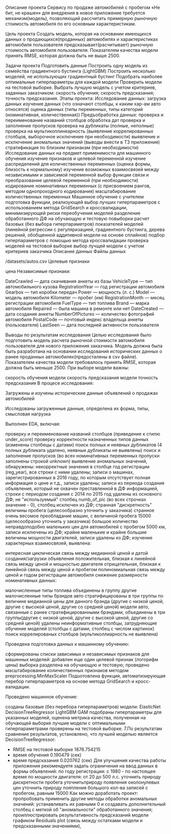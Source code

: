 
Описание проекта
Сервису по продаже автомобилей с пробегом «Не бит, не крашен» для внедрения в новое приложение требуется механизм(модель), позволяющий рассчитать примерную рыночную стоимость автомобиля по его основным характеристикам.

Цель проекта
Создать модель, которая на основании имеющихся данных о продающихся(проданных) автомобилях и характеристиках автомобиля пользователя предсказывает(расчитывает) рыночную стоимость автомобиля пользователя. Показателем качества модели принять RMSE, которая должна быть не выше 2500.

Задачи проекта
Подготовить данные
Построить одну модель из семейства градиентного бустинга (LightGBM)
Построить несколько моделей, не использующих градиентный бустинг
Подобрать наиболее оптимальные гиперпараметры для каждой модели
Проверить модели на тестовой выборке.
Выбрать лучшую модель с учетом критериев, заданных заказчиком:
скорость обучения;
скорость предсказания;
точность предсказания.
Этапы проекта:
Исследование данных:
загрузка данных
изучение данных (что означают столбцы, к каким хар-ам авто относятся)
оценка данных (типы переменных, типы категорий (номинативная, количественная))
Предъобработка данных:
проверка и переименование названий столбцов
обработка дат
проверка и заполнение пропусков
проверка на дубликаты (полные, неполные)
проверка на мультиколлинеарность (выявление коррелированных столбцов, выборочное исключение при необходимости)
выявление и исключение аномальных значений (выводы внести в ТЗ приложения)
стратификация по близким признакам (при необходимости)
Исследование данных на предмет применимости для машинного обучения
изучение признаков и целевой переменной
изучение распределений для количественных переменных (оценка формы, близость к нормальному)
изучение возможных взаимосвязей между независимыми и зависимой переменной
выбор функции связи и преобразование целевой переменной (при необходимости)
кодирование номинативных переменных (с присвоением рангов, методом однопроходного кодирования)
масштабирование количественных переменных
Машинное обучение с учителем
подготовка функции, реализующей выбор лучших гиперпараметров с использованием метода GridSearch и кроссвалидации, минимизирующей риски переобучения моделей
разделение обработанного ДФ на обучающую и тестовую повыборки
расчет базовых (без выбора гиперпараметров) показателей моделей (линейной регрессии с регуляризацией, градиентного бустинга, дерева решений, обобщенной аддитивной модели на основе сплайнов)
подбор гиперпараметров с помощью метода кроссвалидации
проверка моделей на тестовой выборке
выбор лучщей модели с учетом критериев заказчика
Описание данных
Файлы данных

/datasets/autos.csv
Целевые признаки

цена
Независимые признаки:

DateCrawled — дата скачивания анкеты из базы
VehicleType — тип автомобильного кузова
RegistrationYear — год регистрации автомобиля
Gearbox — тип коробки передач
Power — мощность (л. с.)
Model — модель автомобиля
Kilometer — пробег (км)
RegistrationMonth — месяц регистрации автомобиля
FuelType — тип топлива
Brand — марка автомобиля
Repaired — была машина в ремонте или нет
DateCreated — дата создания анкеты
NumberOfPictures — количество фотографий автомобиля
PostalCode — почтовый индекс владельца анкеты (пользователя)
LastSeen — дата последней активности пользователя



Выводы по результатам исследования
Целью исследования было подготовить модель расчета рыночной стоимости автомобиля пользователя для нового приложения заказчика. Модель должна была быть разработана на основании исследования исторических данных о ранее проданных автомобилях(предосталены в csv файле). Показателем качества модели требовалось принять RMSE, которая должна быть меньше 2500. При выборе модели важны:

скорость обучения модели
скорость предсказания модели
точность предсказания
В процесе исследования:

Загружены и изучены исторические данные объявлений о продажах автомобилей

Исследованы загруженные данные, определена их форма, типы, смысловая нагрузка

Выполнен EDA, включая:

проверку и переименование названий столбцов (приведение к стилю under_score)
проверку корректности назначенных типов данных (изменены столбецы с датами)
поиск полных и неявных дубликатов (4 полных дубликата удалено, неявные дубликаты не выявлены)
поиск и заполнение пропусков (во всех номинативных переменных пропуски заполнены строкой unknown)
выявление аномальных значений, обнаружены:
некорректные значения в столбце год регистрации (reg_year), все строки с ними удалены;
записи о машинах, зарегистрированных в 2016 году, по которым отсутствует полная информация о цене и т.д., записи удалены;
записи из периода создания объявления, который не охвачен преставленной в ДФ информацией, строки с периодом создания с 2014 по 2015 год удалены из основного ДФ;
не "используемый" столбец numb_of_pic (во всех строчках значение - 0), столбец исключен из ДФ;
странная "дискретность" величины пробега (целесообразно уточнить у заказчика)
странное очень весомое преобладание машин, с величиной пробега 15000 (целесообразно уточнить у заказчика)
большое количество неправдоподобно маленьких цен для автомобилей с пробегом 5000 км, записи исключены из ДФ;
крайне маленькие и крайне большие величины мощности двигателей, записи удалены из ДФ;
изучение характерных взаимосвязей, выявлена:

интересная циклическая связь между медианной ценой и датой создания/загрузки объявления
положительная, близкая к линейной связь между ценой и мощностью двигателя
отрицательная, близкая к линейной связь между ценой и пробегом
полиномиальная связь между ценой и годом регистрации автомобиля
снижение размерности номинативных данных:

малочисленные типы топлива объединены в группу другие
малочисленные типы брэндов авто стратифицированы в три группы по величине медианной цены для данного брэнда (другие с низкой ценой, другие с высокой ценой, другие со средней ценой)
модели авто, связанные с ранее стратифицированными брэндами, объединены в три группы(другие с низкой ценой, другие с высокой ценой, другие со средней ценой)
удалены неинформативные столбцы, затрудняющие обучение моделей (столбцы с датами, столбец с числом картинок)
поиск коррелированых столбцов (мультиколлиарность не выявлена)

Проведена подготовка данных к машинному обучению:

сформированы списки зависимых и независимых признаков для машинных моделей:
добавлен еще один целевой признак (логорифм цены)
выборка разделена на обучающую и тестовую;
проведено масштабирование количественных признаков методом preprocessing.MinMaxScaler
Подuотовлена функция, автоматизирующая перебор гиперпараметров на основе метода GridSearch и кросс-валидации.

Проведено машинное обучение:

созданы базовые (без перебора гиперпараметров) модели:
ElasticNet
DecisionTreeRegressor
LightGBM
GAM
подобраны гиперпараметры для указанных моделей, оценена метрика качества, полученная на обучающей выборке
лучшие модели с оптимальными гиперпараметрами проверены на тестовой выборке.
7.По результатам сравнение результатов, установлено, что лучшей моделью является DecisionTreeRegressor:

- RMSE на тестовой выборке 1876.754215 
- время обучения 0.190479 (сек)
- время предсказания 0.020762 (сек)
Для улучшения качества работы приложения рекомендуетя задать ограничения на ввод данных в формы объявлений:
по году регистрации: с 1980 - по настоящее время
по мощности двигателя: от 20 до 500 л.с.
уточнить природу дискретности пробега
уточнитьприроду появления околонулевых цен
уточнить природу пояпления большого кол-ва записей с пробегом, равным 15000
Как можно доработать проект:
пропробовать применить другие методы обработки аномальных значений: устанавливать их равными 0 и создавать дополнительный столбец с меткой об "аномальности" обработанного значения;
проиллюстрировать результативность предсказаний модели графиком Residuals plot (связь между остатками модели и предсказанными значениями),
